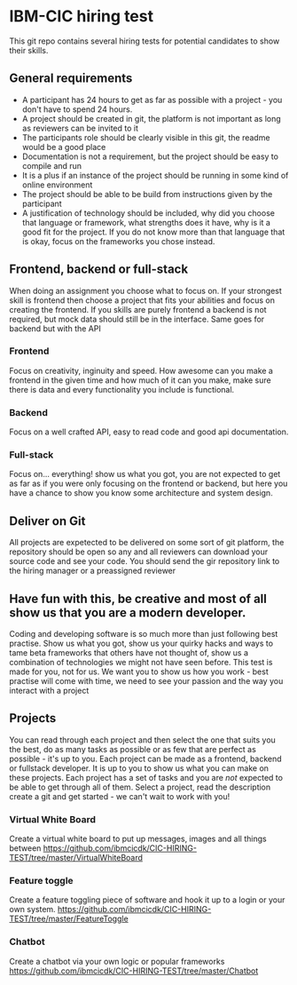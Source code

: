 
# IBM-CIC hiring test

This git repo contains several hiring tests for potential candidates to show their skills.

## General requirements
* A participant has 24 hours to get as far as possible with a project - you don't have to spend 24 hours.
* A project should be created in git, the platform is not important as long as reviewers can be invited to it
* The participants role should be clearly visible in this git, the readme would be a good place 
* Documentation is not a requirement, but the project should be easy to compile and run 
* It is a plus if an instance of the project should be running in some kind of online environment
* The project should be able to be build from instructions given by the participant
* A justification of technology should be included, why did you choose that language or framework, what strengths does it have, why is it a good fit for the project. If you do not know more than that language that is okay, focus on the frameworks you chose instead.

## Frontend, backend or full-stack
When doing an assignment you choose what to focus on. If your strongest skill is frontend then choose a project that fits your abilities and focus on creating the frontend. If you skills are purely frontend a backend is not required, but mock data should still be in the interface. Same goes for backend but with the API
### Frontend
Focus on creativity, inginuity and speed. How awesome can you make a frontend in the given time and how much of it can you make, make sure there is data and every functionality you include is functional.

### Backend
Focus on a well crafted API, easy to read code and good api documentation. 

### Full-stack
Focus on... everything! show us what you got, you are not expected to get as far as if you were only focusing on the frontend or backend, but here you have a chance to show you know some architecture and system design.

## Deliver on Git
All projects are expetected to be delivered on some sort of git platform, the repository should be open so any and all reviewers can download your source code and see your code. You should send the gir repository link to the hiring manager or a preassigned reviewer

## Have fun with this, be creative and most of all show us that you are a modern developer.

Coding and developing software is so much more than just following best practise. Show us what you got, show us your quirky hacks and ways to tame beta frameworks that others have not thought of, show us a combination of technologies we might not have seen before. This test is made for you, not for us. We want you to show us how you work - best practise will come with time, we need to see your passion and the way you interact with a project 

## Projects
You can read through each project and then select the one that suits you the best, do as many tasks as possible or as few that are perfect as possible - it's up to you. Each project can be made as a frontend, backend or fullstack developer. It is up to you to show us what you can make on these projects.
Each project has a set of tasks and you are *not* expected to be able to get through all of them.
Select a project, read the description  create a git and get started - we can't wait to work with you!

### Virtual White Board
Create a virtual white board to put up messages, images and all things between
https://github.com/ibmcicdk/CIC-HIRING-TEST/tree/master/VirtualWhiteBoard
### Feature toggle
Create a feature toggling piece of software and hook it up to a login or your own system.
https://github.com/ibmcicdk/CIC-HIRING-TEST/tree/master/FeatureToggle
### Chatbot
Create a chatbot via your own logic or popular frameworks
https://github.com/ibmcicdk/CIC-HIRING-TEST/tree/master/Chatbot
